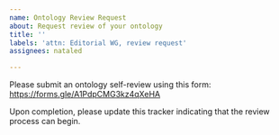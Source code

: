 ```yaml
---
name: Ontology Review Request
about: Request review of your ontology
title: ''
labels: 'attn: Editorial WG, review request'
assignees: nataled

---
```


Please submit an ontology self-review using this form: https://forms.gle/A1PdpCMG3kz4qXeHA

Upon completion, please update this tracker indicating that the review process can begin.
